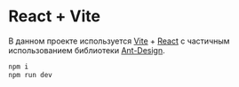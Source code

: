 # React + Vite

В данном проекте используется [Vite](https://vitejs.dev/) + [React](https://react.dev/) с частичным использованием библиотеки [Ant-Design](https://ant.design/).

```sh
npm i
npm run dev
```

